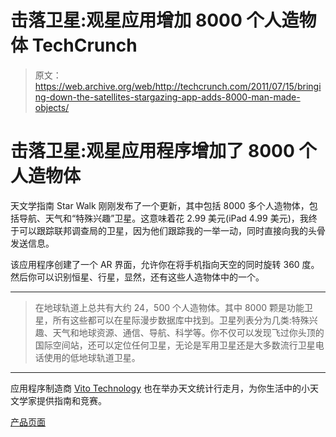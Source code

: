 # 击落卫星:观星应用增加 8000 个人造物体 TechCrunch

> 原文：<https://web.archive.org/web/http://techcrunch.com/2011/07/15/bringing-down-the-satellites-stargazing-app-adds-8000-man-made-objects/>

# 击落卫星:观星应用程序增加了 8000 个人造物体

天文学指南 Star Walk 刚刚发布了一个更新，其中包括 8000 多个人造物体，包括导航、天气和“特殊兴趣”卫星。这意味着花 2.99 美元(iPad 4.99 美元)，我终于可以跟踪联邦调查局的卫星，因为他们跟踪我的一举一动，同时直接向我的头骨发送信息。

该应用程序创建了一个 AR 界面，允许你在将手机指向天空的同时旋转 360 度。然后你可以识别恒星、行星，显然，还有这些人造物体中的一个。

* * *

> 在地球轨道上总共有大约 24，500 个人造物体。其中 8000 颗是功能卫星，所有这些都可以在星际漫步数据库中找到。卫星列表分为几类:特殊兴趣、天气和地球资源、通信、导航、科学等。你不仅可以发现飞过你头顶的国际空间站，还可以定位任何卫星，无论是军用卫星还是大多数流行卫星电话使用的低地球轨道卫星。

* * *

应用程序制造商 [Vito Technology](https://web.archive.org/web/20230203040748/http://vitotechnology.com/index.html) 也在举办天文统计行走月，为你生活中的小天文学家提供指南和竞赛。

[产品页面](https://web.archive.org/web/20230203040748/http://itunes.apple.com/us/app/star-walk-5-stars-astronomy/id295430577?mt=8)